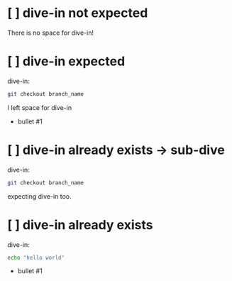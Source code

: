 # [ ] dive-in not expected
There is no space for dive-in!

# [ ] dive-in expected
dive-in:
```sh
git checkout branch_name
```
I left space for dive-in
- bullet #1

# [ ] dive-in already exists -> sub-dive
dive-in:
```sh
git checkout branch_name
```
expecting dive-in too.

# [ ] dive-in already exists
dive-in:
```sh
echo "hello world"
```
- bullet #1
